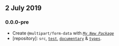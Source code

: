 ## 2 July 2019

### 0.0.0-pre

- Create `@multipart/form-data` with _[`My New Package`](https://mnpjs.org)_
- [repository]: `src`, [`test`](https://contexttesting.com), [`documentary`](https://readme.page) & [`types`](https://typedef.page).